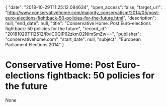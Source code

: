 {
  "date": "2018-10-29T11:25:12.084634", 
  "open_access": false, 
  "target_url": "http://www.conservativehome.com/majority_conservatism/2014/05/post-euro-elections-fightback-50-policies-for-the-future.html", 
  "description": null, 
  "end_date": null, 
  "title": "Conservative Home: Post Euro-elections fightback: 50 policies for the future", 
  "record_id": "20181029T112512/RviC0QlP62zkmO2NImSmZw==", 
  "publisher": "conservativehome.com", 
  "start_date": null, 
  "subject": "European Parliament Elections 2014"
}

# Conservative Home: Post Euro-elections fightback: 50 policies for the future

None